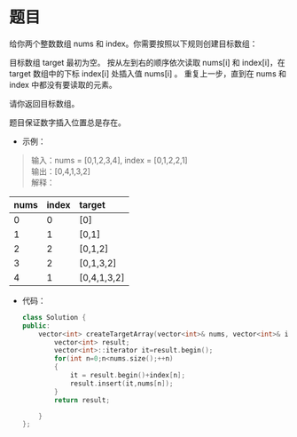 # 题目
给你两个整数数组 nums 和 index。你需要按照以下规则创建目标数组：

目标数组 target 最初为空。
按从左到右的顺序依次读取 nums[i] 和 index[i]，在 target 数组中的下标 index[i] 处插入值 nums[i] 。
重复上一步，直到在 nums 和 index 中都没有要读取的元素。

请你返回目标数组。

题目保证数字插入位置总是存在。

* 示例：
>输入：nums = [0,1,2,3,4], index = [0,1,2,2,1]<br>
输出：[0,4,1,3,2]<br>
解释：<br>

|nums |      index |    target|
|:--|:--|:--|
|0      |      0  |      [0]|
|1|            1  |      [0,1]|
|2      |      2   |     [0,1,2]|
|3         |   2     |   [0,1,3,2]|
|4         |   1  |      [0,4,1,3,2]|

* 代码：
    ```C++
    class Solution {
    public:
        vector<int> createTargetArray(vector<int>& nums, vector<int>& index) {
            vector<int> result;
            vector<int>::iterator it=result.begin();
            for(int n=0;n<nums.size();++n)
            {
                it = result.begin()+index[n];
                result.insert(it,nums[n]);
            }
            return result;

        }
    };
    ```